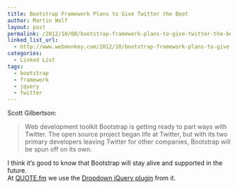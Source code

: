```yaml
---
title: Bootstrap Framework Plans to Give Twitter the Boot
author: Martin Wolf
layout: post
permalink: /2012/10/08/bootstrap-framework-plans-to-give-twitter-the-boot/
linked_list_url:
  - http://www.webmonkey.com/2012/10/bootstrap-framework-plans-to-give-twitter-the-boot/
categories:
  - Linked List
tags:
  - bootstrap
  - framework
  - jquery
  - twitter
---
```

<p class="linked-list-quote-author">
  Scott Gilbertson:
</p>

> Web development toolkit Bootstrap is getting ready to part ways with Twitter. The open source project began life at Twitter, but with its two primary developers leaving Twitter for other companies, Bootstrap will be spun off on its own.

I think it&#8217;s good to know that Bootstrap will stay alive and supported in the future.  
At [QUOTE.fm][1] we use the [Dropdown jQuery plugin][2] from it.

 [1]: http://quote.fm
 [2]: http://twitter.github.com/bootstrap/javascript.html#dropdowns